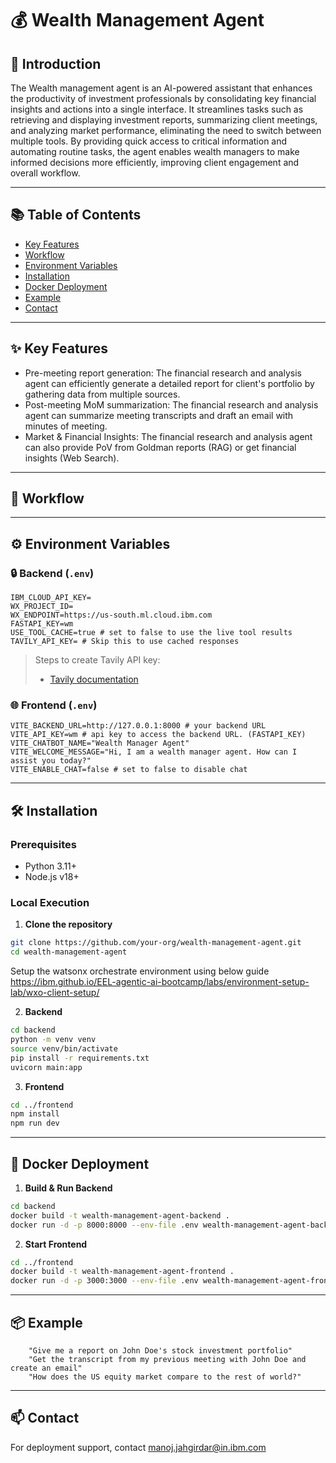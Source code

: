 # 💰 Wealth Management Agent

## 🚀 Introduction

The Wealth management agent is an AI-powered assistant that enhances the productivity of investment professionals by consolidating key financial insights and actions into a single interface. It streamlines tasks such as retrieving and displaying investment reports, summarizing client meetings, and analyzing market performance, eliminating the need to switch between multiple tools. By providing quick access to critical information and automating routine tasks, the agent enables wealth managers to make informed decisions more efficiently, improving client engagement and overall workflow.

---

## 📚 Table of Contents
- [Key Features](#key-features)
- [Workflow](#workflow)
- [Environment Variables](#environment-variables)
- [Installation](#installation)
- [Docker Deployment](#docker-deployment)
- [Example](#example)
- [Contact](#contact)

---

## ✨ Key Features

- Pre-meeting report generation: The financial research and analysis agent can efficiently generate a detailed report for client's portfolio by gathering data from multiple sources.
- Post-meeting MoM summarization: The financial research and analysis agent can summarize meeting transcripts and draft an email with minutes of meeting.
- Market & Financial Insights: The financial research and analysis agent can also provide PoV from Goldman reports (RAG) or get financial insights (Web Search).

---

## 🔁 Workflow


---


## ⚙️ Environment Variables

### 🔒 Backend (`.env`)
```
IBM_CLOUD_API_KEY=
WX_PROJECT_ID=
WX_ENDPOINT=https://us-south.ml.cloud.ibm.com
FASTAPI_KEY=wm
USE_TOOL_CACHE=true # set to false to use the live tool results
TAVILY_API_KEY= # Skip this to use cached responses
```

> Steps to create Tavily API key:
>
> - [Tavily documentation](https://app.tavily.com/home)

### 🌐 Frontend (`.env`)
```
VITE_BACKEND_URL=http://127.0.0.1:8000 # your backend URL
VITE_API_KEY=wm # api key to access the backend URL. (FASTAPI_KEY)
VITE_CHATBOT_NAME="Wealth Manager Agent"
VITE_WELCOME_MESSAGE="Hi, I am a wealth manager agent. How can I assist you today?"
VITE_ENABLE_CHAT=false # set to false to disable chat
```

---

## 🛠️ Installation

### Prerequisites
- Python 3.11+
- Node.js v18+

### Local Execution

1. **Clone the repository**
```bash
git clone https://github.com/your-org/wealth-management-agent.git
cd wealth-management-agent
```
Setup the watsonx orchestrate environment using below guide
https://ibm.github.io/EEL-agentic-ai-bootcamp/labs/environment-setup-lab/wxo-client-setup/


2. **Backend**
```bash
cd backend
python -m venv venv
source venv/bin/activate
pip install -r requirements.txt
uvicorn main:app
```

3. **Frontend**
```bash
cd ../frontend
npm install
npm run dev
```

---

## 🐳 Docker Deployment

1. **Build & Run Backend**
```bash
cd backend
docker build -t wealth-management-agent-backend .
docker run -d -p 8000:8000 --env-file .env wealth-management-agent-backend
```

2. **Start Frontend**
```bash
cd ../frontend
docker build -t wealth-management-agent-frontend .
docker run -d -p 3000:3000 --env-file .env wealth-management-agent-frontend
```

---

## 📦 Example

```text
    "Give me a report on John Doe's stock investment portfolio"
    "Get the transcript from my previous meeting with John Doe and create an email"
    "How does the US equity market compare to the rest of world?"
```

---

## 📫 Contact

For deployment support, contact [manoj.jahgirdar@in.ibm.com](mailto:manoj.jahgirdar@in.ibm.com)
